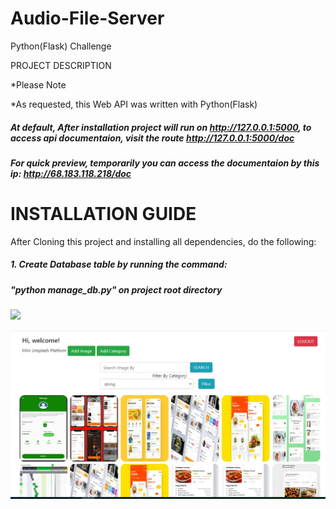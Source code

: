 # Audio-File-Server
Python(Flask) Challenge

PROJECT DESCRIPTION

*Please Note

*As requested, this Web API was written with Python(Flask)
##### At default, After installation project will run on http://127.0.0.1:5000, to access api documentaion, visit the route http://127.0.0.1:5000/doc
##### For quick preview, temporarily you can access the documentaion by this ip: http://68.183.118.218/doc

# INSTALLATION GUIDE
After Cloning this project and installing all dependencies, do the following:

##### 1. Create Database table by running the command: 
#####     "python manage_db.py" on project root directory


![](https://i.imgur.com/RSal5ZG.png)

![](https://github.com/peterewanfo/mini-unsplash-clone/blob/master/home_screenshot.jpg?raw=true)
